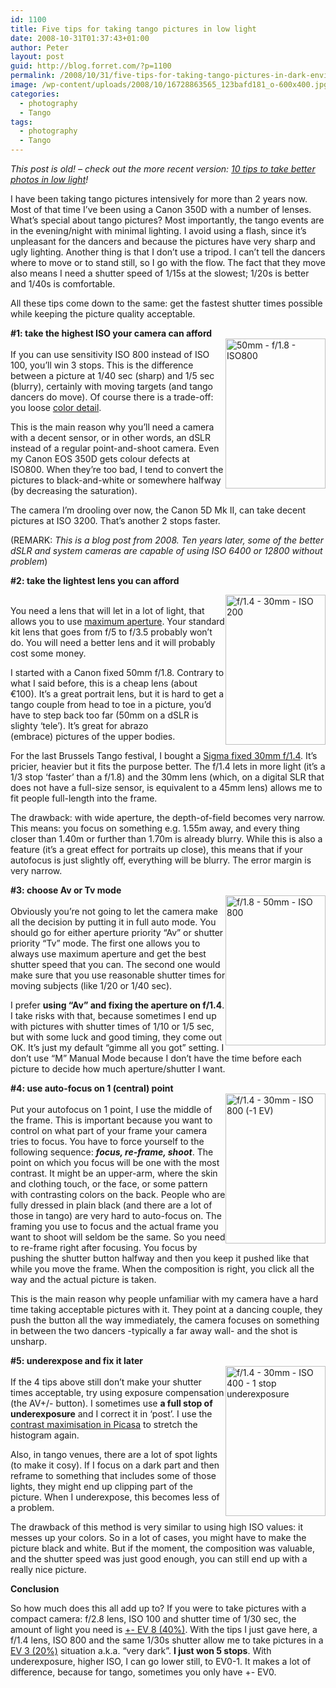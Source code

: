 ```yaml
---
id: 1100
title: Five tips for taking tango pictures in low light
date: 2008-10-31T01:37:43+01:00
author: Peter
layout: post
guid: http://blog.forret.com/?p=1100
permalink: /2008/10/31/five-tips-for-taking-tango-pictures-in-dark-environments/
image: /wp-content/uploads/2008/10/16728863565_123bafd181_o-600x400.jpg
categories:
  - photography
  - Tango
tags:
  - photography
  - Tango
---
```

<p class="has-text-align-center">
  <em>This post is old! &#8211; check out the more recent version: <a href="https://blog.forret.com/2019/11/22/ten-tips-to-take-better-low-light-photos-lessons-from-tango-paparazzo/">10 tips to take better photos in low light</a>!</em>
</p>

I have been taking tango pictures intensively for more than 2 years now. Most of that time I&#8217;ve been using a Canon 350D with a number of lenses. What&#8217;s special about tango pictures? Most importantly, the tango events are in the evening/night with minimal lighting. I avoid using a flash, since it&#8217;s unpleasant for the dancers and because the pictures have very sharp and ugly lighting. Another thing is that I don&#8217;t use a tripod. I can&#8217;t tell the dancers where to move or to stand still, so I go with the flow. The fact that they move also means I need a shutter speed of 1/15s at the slowest; 1/20s is better and 1/40s is comfortable.

All these tips come down to the same: get the fastest shutter times possible while keeping the picture quality acceptable.

**#1: take the highest ISO your camera can afford**  
[<img  class="alignright" style="float: right;" src="http://farm1.static.flickr.com/217/508410481_7a525d30e4_m.jpg" alt="50mm - f/1.8 - ISO800" width="160" height="240" />](http://www.flickr.com/photos/pforret/508410481/ "Nederland 106 by PeterForret, on Flickr")  
If you can use sensitivity ISO 800 instead of ISO 100, you&#8217;ll win 3 stops. This is the difference between a picture at 1/40 sec (sharp) and 1/5 sec (blurry), certainly with moving targets (and tango dancers do move). Of course there is a trade-off: you loose [color detail](http://www.dpreview.com/learn/?/Glossary/Digital_Imaging/Sensitivity_01.htm).

This is the main reason why you&#8217;ll need a camera with a decent sensor, or in other words, an dSLR instead of a regular point-and-shoot camera. Even my Canon EOS 350D gets colour defects at ISO800. When they&#8217;re too bad, I tend to convert the pictures to black-and-white or somewhere halfway (by decreasing the saturation).

The camera I&#8217;m drooling over now, the Canon 5D Mk II, can take decent pictures at ISO 3200. That&#8217;s another 2 stops faster.

(REMARK: _This is a blog post from 2008. Ten years later, some of the better dSLR and system cameras are capable of using ISO 6400 or 12800 without problem_)

**<!--more-->#2: take the lightest lens you can afford**

  
[<img  class="alignright" style="float: right;" src="http://farm4.static.flickr.com/3026/2563010307_7b6c2ef894_m.jpg" alt="f/1.4 - 30mm - ISO 200" width="160" height="240" />](http://www.flickr.com/photos/pforret/2563010307/ "Hands by PeterForret, on Flickr")  
You need a lens that will let in a lot of light, that allows you to use [maximum aperture](http://www.dpreview.com/learn/?/Glossary/Exposure/Aperture_01.htm). Your standard kit lens that goes from f/5 to f/3.5 probably won&#8217;t do. You will need a better lens and it will probably cost some money.

I started with a Canon fixed 50mm f/1.8. Contrary to what I said before, this is a cheap lens (about €100). It&#8217;s a great portrait lens, but it is hard to get a tango couple from head to toe in a picture, you&#8217;d have to step back too far (50mm on a dSLR is slighty &#8216;tele&#8217;). It&#8217;s great for abrazo (embrace) pictures of the upper bodies.

For the last Brussels Tango festival, I bought a [Sigma fixed 30mm f/1.4](http://blog.forret.com/2008/02/new-lens-for-my-canon/). It&#8217;s pricier, heavier but it fits the purpose better. The f/1.4 lets in more light (it&#8217;s a 1/3 stop &#8216;faster&#8217; than a f/1.8) and the 30mm lens (which, on a digital SLR that does not have a full-size sensor, is equivalent to a 45mm lens) allows me to fit people full-length into the frame.

The drawback: with wide aperture, the depth-of-field becomes very narrow. This means: you focus on something e.g. 1.55m away, and every thing closer than 1.40m or further than 1.70m is already blurry. While this is also a feature (it&#8217;s a great effect for portraits up close), this means that if your autofocus is just slightly off, everything will be blurry. The error margin is very narrow.

**#3: choose Av or Tv mode**  
[<img  class="alignright" style="float: right;" src="http://farm2.static.flickr.com/1375/1464391139_94daaaa0dd_m.jpg" alt="f/1.8 - 50mm - ISO 800" width="160" height="240" />](http://www.flickr.com/photos/pforret/1464391139/ "Theresa by PeterForret, on Flickr")  
Obviously you&#8217;re not going to let the camera make all the decision by putting it in full auto mode. You should go for either aperture priority &#8220;Av&#8221; or shutter priority &#8220;Tv&#8221; mode. The first one allows you to always use maximum aperture and get the best shutter speed that you can. The second one would make sure that you use reasonable shutter times for moving subjects (like 1/20 or 1/40 sec).

I prefer **using &#8220;Av&#8221; and fixing the aperture on f/1.4**. I take risks with that, because sometimes I end up with pictures with shutter times of 1/10 or 1/5 sec, but with some luck and good timing, they come out OK. It&#8217;s just my default &#8220;gimme all you got&#8221; setting. I don&#8217;t use &#8220;M&#8221; Manual Mode because I don&#8217;t have the time before each picture to decide how much aperture/shutter I want.

**#4: use auto-focus on 1 (central) point**  
[<img  class="alignright" style="float: right;" src="http://farm4.static.flickr.com/3288/2914743232_325f812dc6_m.jpg" alt="f/1.4 - 30mm - ISO 800 (-1 EV)" width="160" height="240" />](http://www.flickr.com/photos/pforret/2914743232/ "Milonga Nosotros @ Bouche à Oreille by PeterForret, on Flickr")  
Put your autofocus on 1 point, I use the middle of the frame. This is important because you want to control on what part of your frame your camera tries to focus. You have to force yourself to the following sequence: **_focus, re-frame, shoot_**. The point on which you focus will be one with the most contrast. It might be an upper-arm, where the skin and clothing touch, or the face, or some pattern with contrasting colors on the back. People who are fully dressed in plain black (and there are a lot of those in tango) are very hard to auto-focus on. The framing you use to focus and the actual frame you want to shoot will seldom be the same. So you need to re-frame right after focusing. You focus by pushing the shutter button halfway and then you keep it pushed like that while you move the frame. When the composition is right, you click all the way and the actual picture is taken.

This is the main reason why people unfamiliar with my camera have a hard time taking acceptable pictures with it. They point at a dancing couple, they push the button all the way immediately, the camera focuses on something in between the two dancers -typically a far away wall- and the shot is unsharp.

**#5: underexpose and fix it later**  
[<img  class="alignright" style="float: right;" src="http://farm4.static.flickr.com/3183/2915676443_f3b20b4d5a_m.jpg" alt="f/1.4 - 30mm - ISO 400 - 1 stop underexposure" width="160" height="240" />](http://www.flickr.com/photos/pforret/2915676443/ "Milonga @ Pianofabriek by PeterForret, on Flickr")  
If the 4 tips above still don&#8217;t make your shutter times acceptable, try using exposure compensation (the AV+/- button). I sometimes use **a full stop of underexposure** and I correct it in &#8216;post&#8217;. I use the [contrast maximisation in Picasa](http://blog.forret.com/2008/03/photography-workflow-with-picasa-flickr/) to stretch the histogram again.

Also, in tango venues, there are a lot of spot lights (to make it cosy). If I focus on a dark part and then reframe to something that includes some of those lights, they might end up clipping part of the picture. When I underexpose, this becomes less of a problem.

The drawback of this method is very similar to using high ISO values: it messes up your colors. So in a lot of cases, you might have to make the picture black and white. But if the moment, the composition was valuable, and the shutter speed was just good enough, you can still end up with a really nice picture.

**Conclusion**

So how much does this all add up to? If you were to take pictures with a compact camera: f/2.8 lens, ISO 100 and shutter time of 1/30 sec, the amount of light you need is [+- EV 8 (40%)](https://toolstud.io/photo/light.php?aperturef=2.8&shutterspeed=0.03333&isosensitivity=100&neutraldensity=0). With the tips I just gave here, a f/1.4 lens, ISO 800 and the same 1/30s shutter allow me to take pictures in a [EV 3 (20%)](https://toolstud.io/photo/light.php?aperturef=1.4&shutterspeed=0.03333&isosensitivity=800&neutraldensity=0) situation a.k.a. &#8220;very dark&#8221;. **I just won 5 stops**. With underexposure, higher ISO, I can go lower still, to EV0-1. It makes a lot of difference, because for tango, sometimes you only have +- EV0.